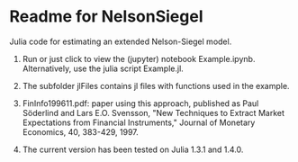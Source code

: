 Readme for NelsonSiegel
=======================

Julia code for estimating an extended Nelson-Siegel model.

1. Run or just click to view the (jupyter) notebook Example.ipynb. Alternatively, use the julia script Example.jl. 

2. The subfolder jlFiles contains jl files with functions used in the example.

3. FinInfo199611.pdf: paper using this approach, published as
Paul Söderlind and Lars E.O. Svensson, "New Techniques to Extract Market Expectations from Financial Instruments," Journal of Monetary Economics, 40, 383-429, 1997.

4. The current version has been tested on Julia 1.3.1 and 1.4.0.

